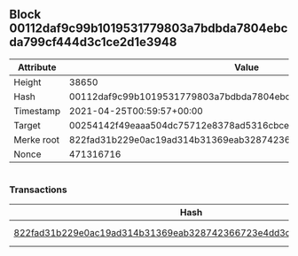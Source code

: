 ## Block 00112daf9c99b1019531779803a7bdbda7804ebcda799cf444d3c1ce2d1e3948

Attribute | Value
--- | ---
Height | 38650
Hash | 00112daf9c99b1019531779803a7bdbda7804ebcda799cf444d3c1ce2d1e3948
Timestamp | 2021-04-25T00:59:57+00:00
Target | 00254142f49eaaa504dc75712e8378ad5316cbcead634704b3734b6271167cc4
Merke root | 822fad31b229e0ac19ad314b31369eab328742366723e4dd3c4688925dce45c4
Nonce | 471316716

```

```

### Transactions

Hash | Amount
--- | ---
[822fad31b229e0ac19ad314b31369eab328742366723e4dd3c4688925dce45c4](822fad31b229e0ac19ad314b31369eab328742366723e4dd3c4688925dce45c4.md) | 10.00000000 SKEPTI 
